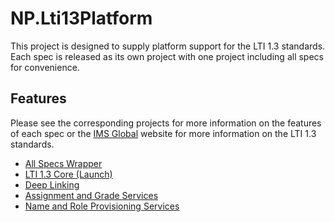 # NP.Lti13Platform

This project is designed to supply platform support for the LTI 1.3 standards. Each spec is released as its own project with one project including all specs for convenience.

## Features

Please see the corresponding projects for more information on the features of each spec or the [IMS Global](https://www.1edtech.org/standards/lti) website for more information on the LTI 1.3 standards.

- [All Specs Wrapper](NP.Lti13Platform/README.md)
- [LTI 1.3 Core (Launch)](NP.Lti13Platform.Core/README.md)
- [Deep Linking](NP.Lti13Platform.DeepLinking/README.md)
- [Assignment and Grade Services](NP.Lti13Platform.AssignmentGradeServices/README.md)
- [Name and Role Provisioning Services](NP.Lti13Platform.NameRoleProvisioningServices/README.md)


